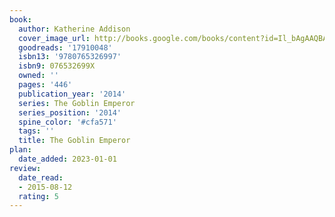 ```yaml
---
book:
  author: Katherine Addison
  cover_image_url: http://books.google.com/books/content?id=Il_bAgAAQBAJ&printsec=frontcover&img=1&zoom=1&edge=curl&source=gbs_api
  goodreads: '17910048'
  isbn13: '9780765326997'
  isbn9: 076532699X
  owned: ''
  pages: '446'
  publication_year: '2014'
  series: The Goblin Emperor
  series_position: '2014'
  spine_color: '#cfa571'
  tags: ''
  title: The Goblin Emperor
plan:
  date_added: 2023-01-01
review:
  date_read:
  - 2015-08-12
  rating: 5
---
```

